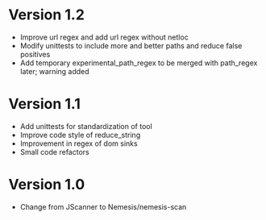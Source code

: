 # Version 1.2
* Improve url regex and add url regex without netloc
* Modify unittests to include more and better paths and reduce false positives
* Add temporary experimental_path_regex to be merged with path_regex later; warning added

# Version 1.1
* Add unittests for standardization of tool
* Improve code style of reduce_string
* Improvement in regex of dom sinks
* Small code refactors 

# Version 1.0
* Change from JScanner to Nemesis/nemesis-scan
